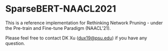 # SparseBERT-NAACL2021

This is a reference implementation for Rethinking Network Pruning - under the Pre-train and Fine-tune Paradigm (NAACL'21).

Please feel free to contact DK Xu (dux19@psu.edu) if you have any question.
